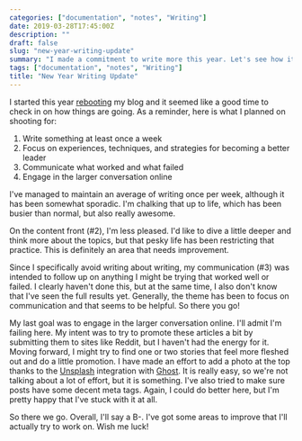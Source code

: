 ```yaml
---
categories: ["documentation", "notes", "Writing"]
date: 2019-03-28T17:45:00Z
description: ""
draft: false
slug: "new-year-writing-update"
summary: "I made a commitment to write more this year. Let's see how it is going."
tags: ["documentation", "notes", "Writing"]
title: "New Year Writing Update"
---
```


I started this year [rebooting](/post/reboot/) my blog and it seemed like a good time to check in on how things are going. As a reminder, here is what I planned on shooting for:

1. Write something at least once a week
2. Focus on experiences, techniques, and strategies for becoming a better leader
3. Communicate what worked and what failed
4. Engage in the larger conversation online

I've managed to maintain an average of writing once per week, although it has been somewhat sporadic. I'm chalking that up to life, which has been busier than normal, but also really awesome.

On the content front (#2), I'm less pleased. I'd like to dive a little deeper and think more about the topics, but that pesky life has been restricting that practice. This is definitely an area that needs improvement.

Since I specifically avoid writing about writing, my communication (#3) was intended to follow up on anything I might be trying that worked well or failed. I clearly haven't done this, but at the same time, I also don't know that I've seen the full results yet. Generally, the theme has been to focus on communication and that seems to be helpful. So there you go!

My last goal was to engage in the larger conversation online. I'll admit I'm failing here. My intent was to try to promote these articles a bit by submitting them to sites like Reddit, but I haven't had the energy for it. Moving forward, I might try to find one or two stories that feel more fleshed out and do a little promotion. I have made an effort to add a photo at the top thanks to the [Unsplash](https://unsplash.com) integration with [Ghost](https://ghost.org). It is really easy, so we're not talking about a lot of effort, but it is something. I've also tried to make sure posts have some decent meta tags. Again, I could do better here, but I'm pretty happy that I've stuck with it at all.

So there we go. Overall, I'll say a B-. I've got some areas to improve that I'll actually try to work on. Wish me luck!
